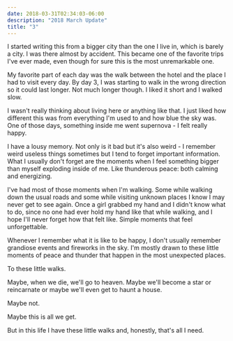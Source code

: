 ```yaml
---
date: 2018-03-31T02:34:03-06:00
description: "2018 March Update"
title: "3"
---
```


I started writing this from a bigger city than the one I live in, which is
barely a city. I was there almost by accident. This became one of the favorite
trips I've ever made, even though for sure this is the most unremarkable one.

My favorite part of each day was the walk between the hotel and the place I had
to visit every day. By day 3, I was starting to walk in the wrong direction so
it could last longer. Not much longer though. I liked it short and I walked
slow.

I wasn't really thinking about living here or anything like that. I just liked
how different this was from everything I'm used to and how blue the sky was. One
of those days, something inside me went supernova - I felt really happy.

I have a lousy memory. Not only is it bad but it's also weird - I remember weird
useless things sometimes but I tend to forget important information. What I
usually don't forget are the moments when I feel something bigger than myself
exploding inside of me. Like thunderous peace: both calming and energizing.

I've had most of those moments when I'm walking. Some while walking down the
usual roads and some while visiting unknown places I know I may never get to
see again. Once a girl grabbed my hand and I didn't know what to do, since no
one had ever hold my hand like that while walking, and I hope I'll never forget
how that felt like. Simple moments that feel unforgettable.

Whenever I remember what it is like to be happy, I don't usually remember
grandiose events and fireworks in the sky. I'm mostly drawn to these little
moments of peace and thunder that happen in the most unexpected places.

To these little walks.

Maybe, when we die, we'll go to heaven. Maybe we'll become a star or reincarnate
or maybe we'll even get to haunt a house.

Maybe not.

Maybe this is all we get.

But in this life I have these little walks and, honestly, that's all I need.
